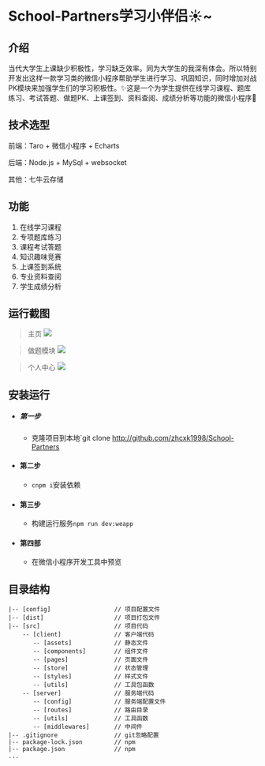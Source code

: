 # School-Partners学习小伴侣:sunny:~

## 介绍
当代大学生上课缺少积极性，学习缺乏效率。同为大学生的我深有体会。所以特别开发出这样一款学习类的微信小程序帮助学生进行学习、巩固知识，同时增加对战PK模块来加强学生们的学习积极性。:sparkles:这是一个为学生提供在线学习课程、题库练习、考试答题、做题PK、上课签到、资料查阅、成绩分析等功能的微信小程序:pig:

## 技术选型

前端：Taro + 微信小程序 + Echarts

后端：Node.js + MySql + websocket

其他：七牛云存储

## 功能
1. 在线学习课程
2. 专项题库练习
3. 课程考试答题
4. 知识趣味竞赛
5. 上课签到系统
6. 专业资料查阅
7. 学生成绩分析

## 运行截图

> 主页
![](http://cdn.algbb.cn/screenshots/1.gif)

> 做题模块
![](http://cdn.algbb.cn/screenshots/2.gif)

> 个人中心
![](http://cdn.algbb.cn/screenshots/3.gif)

## 安装运行

* ##### 第一步
    * 克隆项目到本地`git clone http://github.com/zhcxk1998/School-Partners
* #### 第二步
    * `cnpm i`安装依赖
* #### 第三步
    * 构建运行服务`npm run dev:weapp`
* #### 第四部
    * 在微信小程序开发工具中预览

## 目录结构

    |-- [config]                  // 项目配置文件
    |-- [dist]                    // 项目打包文件
    |-- [src]                     // 项目代码
        -- [client]               // 客户端代码
           -- [assets]            // 静态文件
           -- [components]        // 组件文件
           -- [pages]             // 页面文件
           -- [store]             // 状态管理
           -- [styles]            // 样式文件
           -- [utils]             // 工具包函数
        -- [server]               // 服务端代码
           -- [config]            // 服务端配置文件
           -- [routes]            // 路由目录
           -- [utils]             // 工具函数
           -- [middlewares]       // 中间件
    |-- .gitignore                // git忽略配置
    |-- package-lock.json         // npm
    |-- package.json              // npm
    ...
